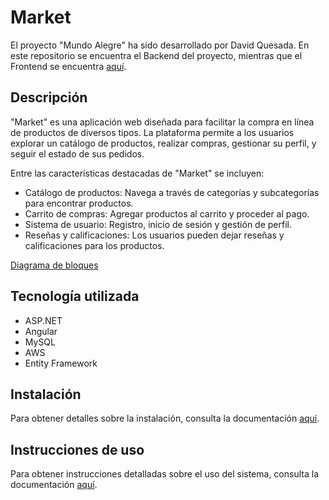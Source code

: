 # Market

El proyecto "Mundo Alegre" ha sido desarrollado por David Quesada. En este repositorio se encuentra el Backend del proyecto, mientras que el Frontend se encuentra [aquí](https://github.com/davidaqc/Market-Frontend).

## Descripción

"Market" es una aplicación web diseñada para facilitar la compra en línea de productos de diversos tipos. La plataforma permite a los usuarios explorar un catálogo de productos, realizar compras, gestionar su perfil, y seguir el estado de sus pedidos.

Entre las características destacadas de "Market" se incluyen:

-  Catálogo de productos: Navega a través de categorías y subcategorías para encontrar productos.
-  Carrito de compras: Agregar productos al carrito y proceder al pago.
-  Sistema de usuario: Registro, inicio de sesión y gestión de perfil.
-  Reseñas y calificaciones: Los usuarios pueden dejar reseñas y calificaciones para los productos.

[Diagrama de bloques](https://google.com)

## Tecnología utilizada

-   ASP.NET
-   Angular
-   MySQL
-   AWS
-   Entity Framework

## Instalación

Para obtener detalles sobre la instalación, consulta la documentación [aquí](https://google.com).

## Instrucciones de uso

Para obtener instrucciones detalladas sobre el uso del sistema, consulta la documentación [aquí](https://google.com).
